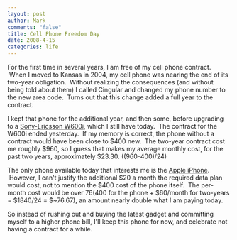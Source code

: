 ```yaml
--- 
layout: post
author: Mark
comments: "false"
title: Cell Phone Freedom Day
date: 2008-4-15
categories: life
---
```

For the first time in several years, I am free of my cell phone contract.  When I moved to Kansas in 2004, my cell phone was nearing the end of its two-year obligation.  Without realizing the consequences (and without being told about them) I called Cingular and changed my phone number to the new area code.  Turns out that this change added a full year to the contract.

I kept that phone for the additional year, and then some, before upgrading to a <a title="Sony-Ericsson W600i" href="http://www.sonyericsson.com/cws/products/mobilephones/overview/w600i?cc=us&amp;lc=en">Sony-Ericsson W600i</a>, which I still have today.  The contract for the W600i ended yesterday.  If my memory is correct, the phone without a contract would have been close to $400 new.  The two-year contract cost me roughly $960, so I guess that makes my average monthly cost, for the past two years, approximately $23.30. ((960-400)/24)

The only phone available today that interests me is the <a title="Apple iPhone" href="http://www.apple.com/iphone/">Apple iPhone</a>.  However, I can't justify the additional $20 a month the required data plan would cost, not to mention the $400 cost of the phone itself.  The per-month cost would be over $76 ($400 for the phone + $60/month for two-years = $1840/24 = $~76.67), an amount nearly double what I am paying today.

So instead of rushing out and buying the latest gadget and committing myself to a higher phone bill, I'll keep this phone for now, and celebrate not having a contract for a while.
